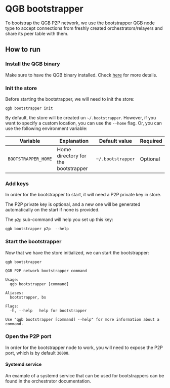 # QGB bootstrapper

To bootstrap the QGB P2P network, we use the bootstrapper QGB node type to accept connections from freshly created orchestrators/relayers and share its peer table with them.

## How to run

### Install the QGB binary

Make sure to have the QGB binary installed. Check [here](https://docs.celestia.org/nodes/qgb-binary) for more details.

### Init the store

Before starting the bootstrapper, we will need to init the store:

```ssh
qgb bootstrapper init
```

By default, the store will be created un `~/.bootstrapper`. However, if you want to specify a custom location, you can use the `--home` flag. Or, you can use the following environment variable:

| Variable            | Explanation                         | Default value     | Required |
|---------------------|-------------------------------------|-------------------|----------|
| `BOOTSTRAPPER_HOME` | Home directory for the bootstrapper | `~/.bootstrapper` | Optional |

### Add keys

In order for the bootstrapper to start, it will need a P2P private key in store.

The P2P private key is optional, and a new one will be generated automatically on the start if none is provided.

The `p2p` sub-command will help you set up this key:

```ssh
qgb bootstrapper p2p  --help
```

### Start the bootstrapper

Now that we have the store initialized, we can start the bootstrapper:

```shell
qgb bootstrapper

QGB P2P network bootstrapper command

Usage:
  qgb bootstrapper [command]

Aliases:
  bootstrapper, bs

Flags:
  -h, --help   help for bootstrapper

Use "qgb bootstrapper [command] --help" for more information about a command.
```

### Open the P2P port

In order for the bootstrapper node to work, you will need to expose the P2P port, which is by default `30000`.

#### Systemd service

An example of a systemd service that can be used for bootstrappers can be found in the orchestrator documentation.
